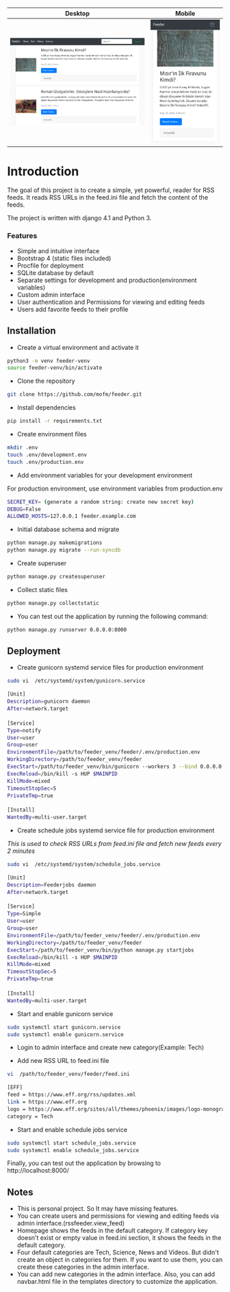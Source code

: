 |                Desktop                |                Mobile                |
|:-------------------------------------:|:------------------------------------:|
| ![](__screenshots/feeder_desktop.png) | ![](__screenshots/feeder_mobile.png) |

# Introduction

The goal of this project is to create a simple, yet powerful, reader for RSS feeds. It reads RSS URLs in the feed.ini file and fetch the content of the feeds.

The project is written with django 4.1 and Python 3.

### Features

* Simple and intuitive interface
* Bootstrap 4 (static files included)
* Procfile for deployment
* SQLite database by default
* Separate settings for development and production(environment variables)
* Custom admin interface
* User authentication and Permissions for viewing and editing feeds
* Users add favorite feeds to their profile

## Installation

- Create a virtual environment and activate it

```bash
python3 -m venv feeder-venv
source feeder-venv/bin/activate
```

- Clone the repository

```bash
git clone https://github.com/mofm/feeder.git
```

- Install dependencies

```bash
pip install -r requirements.txt
```

- Create environment files

```bash
mkdir .env
touch .env/development.env
touch .env/production.env
```

- Add environment variables for your development environment

For production environment, use environment variables from production.env

```bash
SECRET_KEY= (generate a random string: create new secret key)
DEBUG=False
ALLOWED_HOSTS=127.0.0.1 feeder.example.com
```

 - Initial database schema and migrate

```bash
python manage.py makemigrations
python manage.py migrate --run-syncdb
```

- Create superuser
    
```bash
python manage.py createsuperuser
```

- Collect static files

```bash
python manage.py collectstatic
```

- You can test out the application by running the following command:

```bash
python manage.py runserver 0.0.0.0:8000
```

## Deployment

- Create gunicorn systemd service files for production environment

```bash
sudo vi  /etc/systemd/system/gunicorn.service
```

```bash
[Unit]
Description=gunicorn daemon
After=network.target

[Service]
Type=notify
User=user
Group=user
EnvironmentFile=/path/to/feeder_venv/feeder/.env/production.env
WorkingDirectory=/path/to/feeder_venv/feeder
ExecStart=/path/to/feeder_venv/bin/gunicorn --workers 3 --bind 0.0.0.0:8000 feeder.wsgi:application
ExecReload=/bin/kill -s HUP $MAINPID
KillMode=mixed
TimeoutStopSec=5
PrivateTmp=true

[Install]
WantedBy=multi-user.target
```

- Create schedule jobs systemd service file for production environment

_This is used to check RSS URLs from feed.ini file and fetch new feeds every 2 minutes_

```bash
sudo vi  /etc/systemd/system/schedule_jobs.service
```

```bash
[Unit]
Description=Feederjobs daemon
After=network.target

[Service]
Type=Simple
User=user
Group=user
EnvironmentFile=/path/to/feeder_venv/feeder/.env/production.env
WorkingDirectory=/path/to/feeder_venv/feeder
ExecStart=/path/to/feeder_venv/bin/python manage.py startjobs 
ExecReload=/bin/kill -s HUP $MAINPID
KillMode=mixed
TimeoutStopSec=5
PrivateTmp=true

[Install]
WantedBy=multi-user.target
```

- Start and enable gunicorn service

```bash
sudo systemctl start gunicorn.service
sudo systemctl enable gunicorn.service
```

- Login to admin interface and create new category(Example: Tech)


- Add new RSS URL to feed.ini file

```bash
vi  /path/to/feeder_venv/feeder/feed.ini
```

```bash
[EFF]
feed = https://www.eff.org/rss/updates.xml
link = https://www.eff.org
logo = https://www.eff.org/sites/all/themes/phoenix/images/logo-monogram.svg
category = Tech
```

- Start and enable schedule jobs service

```bash
sudo systemctl start schedule_jobs.service
sudo systemctl enable schedule_jobs.service
```

Finally, you can test out the application by browsing to http://localhost:8000/

## Notes

- This is personal project. So It may have missing features.
- You can create users and permissions for viewing and editing feeds via admin interface.(rssfeeder.view_feed)
- Homepage shows the feeds in the default category. If category key doesn't exist or empty value in feed.ini section, it shows the feeds in the default category.
- Four default categories are Tech, Science, News and Videos. But didn't create an object in categories for them. If you want to use them, you can create these categories in the admin interface.
- You can add new categories in the admin interface. Also, you can add navbar.html file in the templates directory to customize the application.
